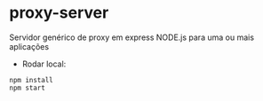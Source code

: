 # proxy-server

Servidor genérico de proxy em express NODE.js para uma ou mais aplicações

* Rodar local:
```
npm install
npm start
```
